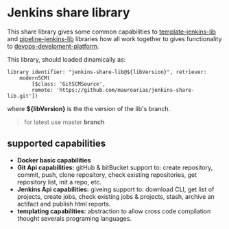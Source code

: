 # Jenkins share library
 This share library gives some common capabilities to [template-jenkins-lib](https://github.com/mauroarias/template-jenkins-lib) and [pipeline-jenkins-lib](https://github.com/mauroarias/pipeline-jenkins-lib) libraries how all work together to gives functionality to [devops-develpment-platform](https://github.com/mauroarias/devops-development-platform).

This library, should loaded dinamically as:

    library identifier: "jenkins-share-lib@${libVersion}", retriever: 
	    modernSCM(
		    [$class: 'GitSCMSource',
		    remote: 'https://github.com/mauroarias/jenkins-share-lib.git'])
where **${libVersion}** is the the version of the lib's branch. 

> for latest use master **branch**
 
## supported capabilities

 - **Docker basic capabilities**
 - **Git Api capabilities:** gitHub & bitBucket support to: create repository, commit, push, clone repository, check existing repositories, get repository list, init a repo, etc.
 - **Jenkins Api capabilities:** giveing support to: download CLI, get list of projects, create jobs, check existing jobs & projects, stash, archive an actifact and publish html reports.
 - **templating capabilities:** abstraction to allow cross code compilation thought severals programing languages.

  
